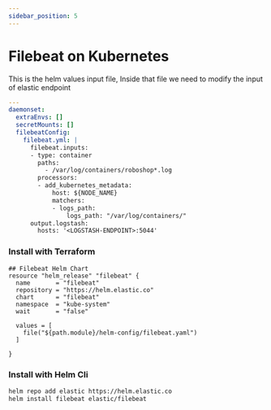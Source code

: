 ```yaml
---
sidebar_position: 5
---
```


# Filebeat on Kubernetes

This is the helm values input file, Inside that file we need to modify the input of elastic endpoint

```yaml
---
daemonset:
  extraEnvs: []
  secretMounts: []
  filebeatConfig:
    filebeat.yml: |
      filebeat.inputs:
      - type: container
        paths:
          - /var/log/containers/roboshop*.log
        processors:
        - add_kubernetes_metadata:
            host: ${NODE_NAME}
            matchers:
            - logs_path:
                logs_path: "/var/log/containers/"
      output.logstash:
        hosts: '<LOGSTASH-ENDPOINT>:5044'
```


### Install with Terraform

```hcl
## Filebeat Helm Chart
resource "helm_release" "filebeat" {
  name       = "filebeat"
  repository = "https://helm.elastic.co"
  chart      = "filebeat"
  namespace  = "kube-system"
  wait       = "false"

  values = [
    file("${path.module}/helm-config/filebeat.yaml")
  ]

}
```

### Install with Helm Cli 

```bash
helm repo add elastic https://helm.elastic.co
helm install filebeat elastic/filebeat
```


